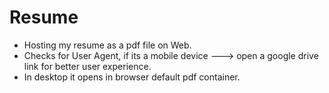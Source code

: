 # Resume
- Hosting my resume as a pdf file on Web.
- Checks for User Agent, if its a mobile device ---> open a google drive link for better user experience.
- In desktop it opens in browser default pdf container.
